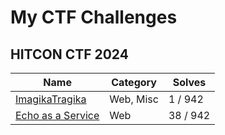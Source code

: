 # My CTF Challenges

## HITCON CTF 2024

| Name                                                        | Category  | Solves   |
| ----------------------------------------------------------- | --------- | -------- |
| [ImagikaTragika](<./HITCON CTF 2024/ImagikaTragika/>)       | Web, Misc | 1 / 942  |
| [Echo as a Service](<./HITCON CTF 2024/Echo as a Service/>) | Web       | 38 / 942 |
